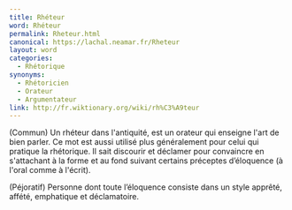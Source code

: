 ```yaml
---
title: Rhéteur
word: Rhéteur
permalink: Rheteur.html
canonical: https://lachal.neamar.fr/Rheteur
layout: word
categories:
  - Rhétorique
synonyms:
  - Rhétoricien
  - Orateur
  - Argumentateur
link: http://fr.wiktionary.org/wiki/rh%C3%A9teur
---
```


(Commun) Un rhéteur dans l'antiquité, est un orateur qui enseigne l'art de bien parler. Ce mot est aussi utilisé plus généralement pour celui qui pratique la rhétorique. Il sait discourir et déclamer pour convaincre en s'attachant à la forme et au fond suivant certains préceptes d’éloquence (à l'oral comme à l'écrit).

(Péjoratif) Personne dont toute l’éloquence consiste dans un style apprêté, affété, emphatique et déclamatoire.

